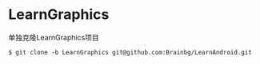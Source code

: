 # LearnGraphics
单独克隆LearnGraphics项目
```
$ git clone -b LearnGraphics git@github.com:Brainbg/LearnAndroid.git
```

